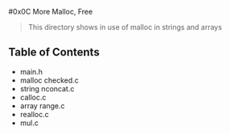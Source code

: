#0x0C More Malloc, Free
>This directory shows in use of malloc in strings and arrays

## Table of Contents

* main.h
* malloc checked.c
* string nconcat.c
* calloc.c
* array range.c
* realloc.c
* mul.c

